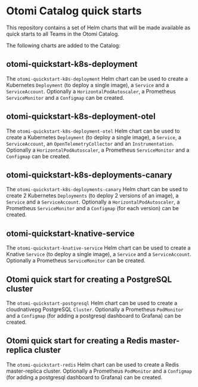 # Otomi Catalog quick starts

This repository contains a set of Helm charts that will be made available as quick starts to all Teams in the Otomi Catalog.

The following charts are added to the Catalog:

## otomi-quickstart-k8s-deployment

The `otomi-quickstart-k8s-deployment` Helm chart can be used to create a Kubernetes `Deployment` (to deploy a single image), a `Service` and a `ServiceAccount`. Optionally a `HorizontalPodAutoscaler`, a Prometheus `ServiceMonitor` and a `Configmap` can be created.

## otomi-quickstart-k8s-deployment-otel

The `otomi-quickstart-k8s-deployment-otel` Helm chart can be used to create a Kubernetes `Deployment` (to deploy a single image), a `Service`, a `ServiceAccount`, an `OpenTelemetryCollector` and an `Instrumentation`. Optionally a `HorizontalPodAutoscaler`, a Prometheus `ServiceMonitor` and a `Configmap` can be created.

## otomi-quickstart-k8s-deployments-canary

The `otomi-quickstart-k8s-deployments-canary` Helm chart can be used to create 2 Kubernetes `Deployments` (to deploy 2 versions of an image), a `Service` and a `ServiceAccount`. Optionally a `HorizontalPodAutoscaler`, a Prometheus `ServiceMonitor` and a `Configmap` (for each version) can be created.

## otomi-quickstart-knative-service

The `otomi-quickstart-knative-service` Helm chart can be used to create a Knative `Service` (to deploy a single image), a `Service` and a  `ServiceAccount`. Optionally a Prometheus `ServiceMonitor` can be created.

## Otomi quick start for creating a PostgreSQL cluster

The `otomi-quickstart-postgresql` Helm chart can be used to create a cloudnativepg PostgreSQL `Cluster`. Optionally a Prometheus `PodMonitor` and a `Configmap` (for adding a postgresql dashboard to Grafana) can be created.

## Otomi quick start for creating a Redis master-replica cluster

The `otomi-quickstart-redis` Helm chart can be used to create a Redis master-replica cluster. Optionally a Prometheus `PodMonitor` and a `Configmap` (for adding a postgresql dashboard to Grafana) can be created.